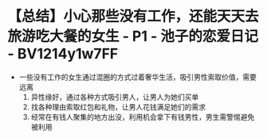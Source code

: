 # 【总结】小心那些没有工作，还能天天去旅游吃大餐的女生 - P1 - 池子的恋爱日记 - BV1214y1w7FF

-   一些没有工作的女生通过混圈的方式过着奢华生活，吸引男性索取价值，需要远离
    1.  异性缘好，通过各种方式吸引男人，让男人为她们买单
    2.  找各种理由索取红包和礼物，让男人花钱满足她们的需求
    3.  经常在有钱人聚集的地方出没，利用机会拿下有钱男性，男生需警惕避免被利用